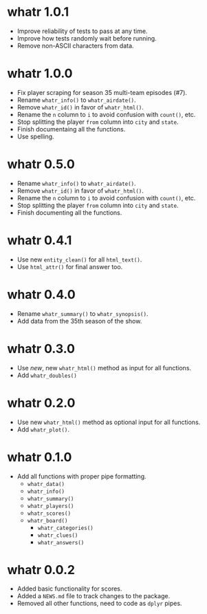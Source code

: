 # whatr 1.0.1

* Improve reliability of tests to pass at any time.
* Improve how tests randomly wait before running.
* Remove non-ASCII characters from data.

# whatr 1.0.0

* Fix player scraping for season 35 multi-team episodes (#7).
* Rename `whatr_info()` to `whatr_airdate()`.
* Remove `whatr_id()` in favor of `whatr_html()`.
* Rename the `n` column to `i` to avoid confusion with `count()`, etc.
* Stop splitting the player `from` column into `city` and `state`.
* Finish documentaing all the functions.
* Use spelling.

# whatr 0.5.0

* Rename `whatr_info()` to `whatr_airdate()`.
* Remove `whatr_id()` in favor of `whatr_html()`.
* Rename the `n` column to `i` to avoid confusion with `count()`, etc.
* Stop splitting the player `from` column into `city` and `state`.
* Finish documenting all the functions.

# whatr 0.4.1

* Use new `entity_clean()` for all `html_text()`.
* Use `html_attr()` for final answer too.

# whatr 0.4.0

* Rename `whatr_summary()` to `whatr_synopsis()`.
* Add data from the 35th season of the show.

# whatr 0.3.0

* Use _new_, new `whatr_html()` method as input for all functions.
* Add `whatr_doubles()`

# whatr 0.2.0

* Use new `whatr_html()` method as optional input for all functions.
* Add `whatr_plot()`.

# whatr 0.1.0

* Add all functions with proper pipe formatting.
  * `whatr_data()`
  * `whatr_info()`
  * `whatr_summary()`
  * `whatr_players()`
  * `whatr_scores()`
  * `whatr_board()`
      * `whatr_categories()`
      * `whatr_clues()`
      * `whatr_answers()`

# whatr 0.0.2

* Added basic functionality for scores.
* Added a `NEWS.md` file to track changes to the package.
* Removed all other functions, need to code as `dplyr` pipes.
